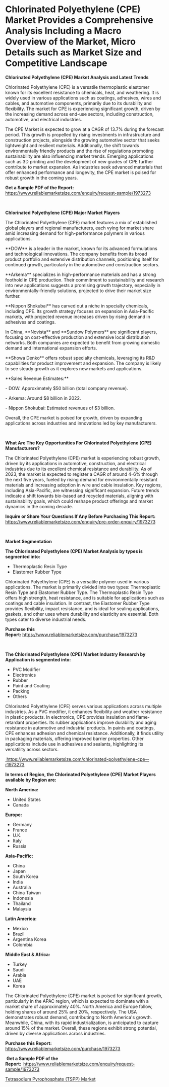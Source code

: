 <p><h1>Chlorinated Polyethylene (CPE) Market Provides a Comprehensive Analysis Including a Macro Overview of the Market, Micro Details such as Market Size and Competitive Landscape</h1></p><p><strong>Chlorinated Polyethylene (CPE) Market Analysis and Latest Trends</strong></p>
<p><p>Chlorinated Polyethylene (CPE) is a versatile thermoplastic elastomer known for its excellent resistance to chemicals, heat, and weathering. It is widely used in various applications such as coatings, adhesives, wires and cables, and automotive components, primarily due to its durability and flexibility. The market for CPE is experiencing significant growth, driven by the increasing demand across end-use sectors, including construction, automotive, and electrical industries.</p><p>The CPE Market is expected to grow at a CAGR of 13.7% during the forecast period. This growth is propelled by rising investments in infrastructure and construction projects, alongside the growing automotive sector that seeks lightweight and resilient materials. Additionally, the shift towards environmentally friendly products and the rise of regulations promoting sustainability are also influencing market trends. Emerging applications such as 3D printing and the development of new grades of CPE further contribute to market expansion. As industries seek advanced materials that offer enhanced performance and longevity, the CPE market is poised for robust growth in the coming years.</p></p>
<p><strong>Get a Sample PDF of the Report:&nbsp;</strong> <a href="https://www.reliablemarketsize.com/enquiry/request-sample/1973273?utm_campaign=1884&utm_medium=2&utm_source=Github&utm_content=ia&utm_term=04022025&utm_id=chlorinated-polyethylene-cpe">https://www.reliablemarketsize.com/enquiry/request-sample/1973273</a></p>
<p>&nbsp;</p>
<p><strong>Chlorinated Polyethylene (CPE) Major Market Players</strong></p>
<p><p>The Chlorinated Polyethylene (CPE) market features a mix of established global players and regional manufacturers, each vying for market share amid increasing demand for high-performance polymers in various applications.</p><p>**DOW** is a leader in the market, known for its advanced formulations and technological innovations. The company benefits from its broad product portfolio and extensive distribution channels, positioning itself for continued growth, particularly in the automotive and construction sectors.</p><p>**Arkema** specializes in high-performance materials and has a strong foothold in CPE production. Their commitment to sustainability and research into new applications suggests a promising growth trajectory, especially in environmentally-friendly solutions, projected to drive their market size further.</p><p>**Nippon Shokubai** has carved out a niche in specialty chemicals, including CPE. Its growth strategy focuses on expansion in Asia-Pacific markets, with projected revenue increases driven by rising demand in adhesives and coatings.</p><p>In China, **Novista** and **Sundow Polymers** are significant players, focusing on cost-effective production and extensive local distribution networks. Both companies are expected to benefit from growing domestic demand and international expansion efforts.</p><p>**Showa Denko** offers robust specialty chemicals, leveraging its R&D capabilities for product improvement and expansion. The company is likely to see steady growth as it explores new markets and applications.</p><p>**Sales Revenue Estimates:**</p><p>- DOW: Approximately $50 billion (total company revenue).</p><p>- Arkema: Around $8 billion in 2022.</p><p>- Nippon Shokubai: Estimated revenues of $3 billion.</p><p>  </p><p>Overall, the CPE market is poised for growth, driven by expanding applications across industries and innovations led by key manufacturers.</p></p>
<p>&nbsp;</p>
<p><strong>What Are The Key Opportunities For Chlorinated Polyethylene (CPE) Manufacturers?</strong></p>
<p><p>The Chlorinated Polyethylene (CPE) market is experiencing robust growth, driven by its applications in automotive, construction, and electrical industries due to its excellent chemical resistance and durability. As of 2023, the market is expected to register a CAGR of around 4-6% through the next five years, fueled by rising demand for environmentally resistant materials and increasing adoption in wire and cable insulation. Key regions, including Asia-Pacific, are witnessing significant expansion. Future trends indicate a shift towards bio-based and recycled materials, aligning with sustainability goals, which could reshape product offerings and market dynamics in the coming decade.</p></p>
<p><strong>Inquire or Share Your Questions If Any Before Purchasing This Report:</strong> <a href="https://www.reliablemarketsize.com/enquiry/pre-order-enquiry/1973273?utm_campaign=1884&utm_medium=2&utm_source=Github&utm_content=ia&utm_term=04022025&utm_id=chlorinated-polyethylene-cpe">https://www.reliablemarketsize.com/enquiry/pre-order-enquiry/1973273</a></p>
<p>&nbsp;</p>
<p><strong>Market Segmentation</strong></p>
<p><strong>The Chlorinated Polyethylene (CPE) Market Analysis by types is segmented into:</strong></p>
<p><ul><li>Thermoplastic Resin Type</li><li>Elastomer Rubber Type</li></ul></p>
<p><p>Chlorinated Polyethylene (CPE) is a versatile polymer used in various applications. The market is primarily divided into two types: Thermoplastic Resin Type and Elastomer Rubber Type. The Thermoplastic Resin Type offers high strength, heat resistance, and is suitable for applications such as coatings and cable insulation. In contrast, the Elastomer Rubber Type provides flexibility, impact resistance, and is ideal for sealing applications, gaskets, and other uses where durability and elasticity are essential. Both types cater to diverse industrial needs.</p></p>
<p><strong>Purchase this Report:&nbsp;</strong><a href="https://www.reliablemarketsize.com/purchase/1973273?utm_campaign=1884&utm_medium=2&utm_source=Github&utm_content=ia&utm_term=04022025&utm_id=chlorinated-polyethylene-cpe">https://www.reliablemarketsize.com/purchase/1973273</a></p>
<p>&nbsp;</p>
<p><strong>The Chlorinated Polyethylene (CPE) Market Industry Research by Application is segmented into:</strong></p>
<p><ul><li>PVC Modifier</li><li>Electronics</li><li>Rubber</li><li>Paint and Coating</li><li>Packing</li><li>Others</li></ul></p>
<p><p>Chlorinated Polyethylene (CPE) serves various applications across multiple industries. As a PVC modifier, it enhances flexibility and weather resistance in plastic products. In electronics, CPE provides insulation and flame-retardant properties. Its rubber applications improve durability and aging resistance in automotive and industrial products. In paints and coatings, CPE enhances adhesion and chemical resistance. Additionally, it finds utility in packaging materials, offering improved barrier properties. Other applications include use in adhesives and sealants, highlighting its versatility across sectors.</p></p>
<p><a href="https://www.reliablemarketsize.com/chlorinated-polyethylene-cpe--r1973273?utm_campaign=1884&utm_medium=2&utm_source=Github&utm_content=ia&utm_term=04022025&utm_id=chlorinated-polyethylene-cpe">&nbsp;https://www.reliablemarketsize.com/chlorinated-polyethylene-cpe--r1973273</a></p>
<p><strong>In terms of Region, the Chlorinated Polyethylene (CPE) Market Players available by Region are:</strong></p>
<p>
    <p> <strong> North America: </strong>
        <ul>
            <li>United States</li>
            <li>Canada</li>
        </ul>
        </p> 
    <p> <strong> Europe: </strong>
        <ul>
            <li>Germany</li>
            <li>France</li>
            <li>U.K.</li>
            <li>Italy</li>
            <li>Russia</li>
        </ul>
        </p> 
    <p> <strong> Asia-Pacific: </strong>
        <ul>
            <li>China</li>
            <li>Japan</li>
            <li>South Korea</li>
            <li>India</li>
            <li>Australia</li>
            <li>China Taiwan</li>
            <li>Indonesia</li>
            <li>Thailand</li>
            <li>Malaysia</li>
        </ul>
        </p> 
    <p> <strong> Latin America: </strong>
        <ul>
            <li>Mexico</li>
            <li>Brazil</li>
            <li>Argentina Korea</li>
            <li>Colombia</li>
        </ul>
        </p> 
    <p> <strong> Middle East & Africa: </strong>
        <ul>
            <li>Turkey</li>
            <li>Saudi</li>
            <li>Arabia</li>
            <li>UAE</li>
            <li>Korea</li>
        </ul>
    </p>
    </p>
<p><p>The Chlorinated Polyethylene (CPE) market is poised for significant growth, particularly in the APAC region, which is expected to dominate with a market share of approximately 40%. North America and Europe follow, holding shares of around 25% and 20%, respectively. The USA demonstrates robust demand, contributing to North America's growth. Meanwhile, China, with its rapid industrialization, is anticipated to capture around 15% of the market. Overall, these regions exhibit strong potential, driven by diverse applications across industries.</p></p>
<p><strong>Purchase this Report: </strong><a href="https://www.reliablemarketsize.com/purchase/1973273?utm_campaign=1884&utm_medium=2&utm_source=Github&utm_content=ia&utm_term=04022025&utm_id=chlorinated-polyethylene-cpe">https://www.reliablemarketsize.com/purchase/1973273</a></p>
<p>&nbsp;<strong>Get a Sample PDF of the Report:&nbsp;&nbsp;</strong><a href="https://www.reliablemarketsize.com/enquiry/request-sample/1973273?utm_campaign=1884&utm_medium=2&utm_source=Github&utm_content=ia&utm_term=04022025&utm_id=chlorinated-polyethylene-cpe">https://www.reliablemarketsize.com/enquiry/request-sample/1973273</a></p>
<p><strong></strong></p>
<p><p><a href="https://github.com/pizolina/Market-Research-Report-List-6/blob/main/tetrasodium-pyrophosphate-tspp-market.md?utm_campaign=1884&utm_medium=2&utm_source=Github&utm_content=ia&utm_term=04022025&utm_id=chlorinated-polyethylene-cpe">Tetrasodium Pyrophosphate (TSPP) Market</a></p></p>
